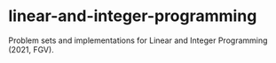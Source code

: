 # linear-and-integer-programming
Problem sets and implementations for Linear and Integer Programming (2021, FGV).
